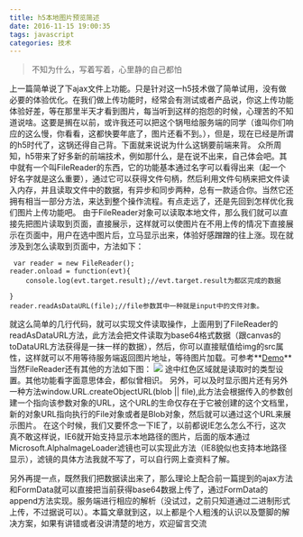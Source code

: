 ```yaml
---
title: h5本地图片预览简述
date: 2016-11-15 19:00:35
tags: javascript
categories: 技术
---
```

> 不知为什么，写着写着，心里静的自己都怕

上一篇简单说了下ajax文件上功能。只是针对这一h5技术做了简单试用，没有做必要的体验优化。在我们做上传功能时，经常会有测试或者产品说，你这上传功能体验好差，等在那里半天才看到图片，每当听到这样的抱怨的时候，心理苦的不知道说啥。这要是搁在以前，或许我还可以把这个锅甩给服务端的同学（谁叫你们响应的这么慢，你看看，这都快要年底了，图片还看不到。），但是，现在已经是所谓的h5时代了，这锅还得自己背。下面就来说说为什么这锅要前端来背。
众所周知，h5带来了好多新的前端技术，例如那什么，是在说不出来，自己体会吧。其中就有一个叫FileReader的东西，它的功能基本通过名字可以看得出来（起一个好名字就是这么重要），通过它可以获得文件句柄，然后利用文件句柄来把文件读入内存，并且读取文件中的数据，有异步和同步两种，总有一款适合你。当然它还拥有相当一部分方法，来达到整个操作流程。有点走远了，还是先回到怎样优化我们图片上传功能吧。
由于FileReader对象可以读取本地文件<!--more-->，那么我们就可以直接先把图片读取到页面，直接展示，这样就可以使图片在不用上传的情况下直接展示在页面中，用户在选中图片后，立马显示出来，体验好感蹭蹭的往上涨。现在就涉及到怎么读取到页面中，方法如下：

     var reader = new FileReader();
  	reader.onload = function(evt){
  		console.log(evt.target.result);//evt.target.result为都区完成的数据
      		
  	}
  	reader.readAsDataURL(file);//file参数其中一种就是input中的文件对象。

就这么简单的几行代码，就可以实现文件读取操作，上面用到了FileReader的readAsDataURL方法，此方法会把文件读取为base64格式数据（跟canvas的toDataURL方法获得是一抹一样的数据），然后，你可以直接赋值给img的src属性，这样就可以不用等待服务端返回图片地址，等待图片加载。可参考**[Demo](http://minisky.duapp.com/skyexample/upload)**当然FileReader还有其他的方法如下图：
![](1.png)
途中红色区域就是读取时的类型设置。其他功能看字面意思体会，都似曾相识。
另外，可以及时显示图片还有另外一种方法window.URL.createObjectURL(blob || file),此方法会根据传入的参数创建一个指向该参数对象的URL，这个URL的生命仅存在于它被创建的这个文档里，新的对象URL指向执行的File对象或者是Blob对象，然后就可以通过这个URL来展示图片。
在这个时候，我们又要怀念一下IE了，以前都说IE怎么怎么不行，这次真不敢这样说，IE6就开始支持显示本地路径的图片，后面的版本通过Microsoft.AlphaImageLoader滤镜也可以实现此方法（IE8貌似也支持本地路径显示），滤镜的具体方法我就不写了，可以自行网上查资料了解。

另外再提一点，既然我们把数据读出来了，那么理论上配合前一篇提到的ajax方法和FormData就可以直接把当前获得base64数据上传了，通过FormData的append方法实现。服务端进行相应的解析（没试过，之前只知道通过二进制形式上传，不过据说可以）。本篇文章就到这，以上都是个人粗浅的认识以及蹩脚的解决方案，如果有讲错或者没讲清楚的地方，欢迎留言交流